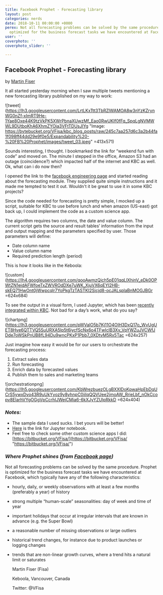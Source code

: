 ```yaml
---
title: Facebook Prophet - Forecasting library
layout: post
categories: nerds
date: 2018-10-11 00:00:00 +0000
perex: Not all forecasting problems can be solved by the same procedure. Prophet is
  optimized for the business forecast tasks we have encountered at Facebook.
user: ''
coverphoto: ''
coverphoto_slider: ''

---
```

## Facebook Prophet - Forecasting library

by [Martin Fiser](http://blog.keboola.com/author/22817)

It all started yesterday morning when I saw multiple tweets mentioning a new forecasting library published on my way to work:

![tweet](https://lh3.googleusercontent.com/LrtLKxTtt3TbRZlWAMOA8w3nYzKZrynWG0nZf-xImRT9He-1Yae8Oxe44K9tzVkPK5XWrPbnaXUwzMf_Eao0RwUKIf0fFq_SpqLgNVMWWL9DUtboKhA6XhmZYOia3VFtTDUsJlYg "Image: https://bytebucket.org/VFisa/kbc_blog_posts/raw/245c7aa257d6c3a2b44fa1f098ff44dd29e9f0e5/Expandability%20-%20FB%20Prophet/images/tweet_03.jpeg" =413x571)

Sounds interesting, I thought. I bookmarked the link for “weekend fun with code” and moved on. The minute I stepped in the office, Amazon S3 had an outage (coincidence?) which impacted half of the internet and KBC as well. Ok, what can i do now then?

I opened the link to the [facebook engineering page](https://facebookincubator.github.io/prophet/) and started reading about the forecasting module. They supplied quite simple instructions and it made me tempted to test it out. Wouldn't it be great to use it in some KBC projects?

Since the code needed for forecasting is pretty simple, I mocked up a script, suitable for KBC to use before lunch and when amazon (US-east) got back up, I could implement the code as a custom science app.

The algorithm requires two columns, the date and value column. The current script gets the source and result tables’ information from the input and output mapping and the parameters specified by user. Those parameters will define:

* Date column name
* Value column name
* Required prediction length (period)

This is how it looks like in the Keboola:

![custom](https://lh4.googleusercontent.com/qooAwmzQich5pE01qqLlXhinV_eDk0OPWtZN1eidAFWfoeTxZWVROdDXe7uWK_XjuVX6qEYI2HB-skEQ71HwOnt0jWwpcqlr7YoPkgTzTASTKI2Sicjd8-ocJALsplaBnMOGJBGr =624x684)

To see the output in a visual form, I used Jupyter, which has been [recently integrated within KBC](http://status.keboola.com/call-for-testers-rstudio-and-jupyter-sandboxes). Not bad for a day’s work, what do you say?

![chartpng](https://lh3.googleusercontent.com/pWValO5b7Kj11O4OIH3DxQ17o_WvUgUET8Hve6QTTVQ5SuURXA5lp5t6iycfScNx6o4TFwIcIB3Xv_VpYWZuJVCWfJDde7oWSkPnUB8fL94Du9wncPKxP1Pbb7_0XDtvM5Rx5Tac =624x257)

Just imagine how easy it would be for our users to orchestrate the forecasting process:

1. Extract sales data
2. Run forecasting
3. Enrich data by forecasted values
4. Publish them to sales and marketing teams

![orchestrationpng](https://lh5.googleusercontent.com/KbWrezbuezOLgBXXIDoKpwaHpEbDqUCrS5ywxDvo43R9uUkYyoz9y8yhnpC0iilqQQVUee2jmoAW_RrieLbf_nOkCcopv8ElarhVYgOGgVpCcrhIJWejCMia6-6kXJyYZUlpRkkD =624x404)

### _Notes:_

* The sample data I used sucks. I bet yours will be better!
* [Here](https://bitbucket.org/VFisa/kbc_blog_posts/src/245c7aa257d6/Expandability%20-%20FB%20Prophet/jupyter/?at=master) is the link for Jupyter notebook.
* Feel free to check some other custom science apps I did: [https://bitbucket.org/VFisa/](https://bitbucket.org/VFisa/ "https://bitbucket.org/VFisa/")

### _Where Prophet shines (from_ [_Facebook page_](https://research.fb.com/prophet-forecasting-at-scale/)_)_

Not all forecasting problems can be solved by the same procedure. Prophet is optimized for the business forecast tasks we have encountered at Facebook, which typically have any of the following characteristics:

* hourly, daily, or weekly observations with at least a few months (preferably a year) of history
* strong multiple “human-scale” seasonalities: day of week and time of year
* important holidays that occur at irregular intervals that are known in advance (e.g. the Super Bowl)
* a reasonable number of missing observations or large outliers
* historical trend changes, for instance due to product launches or logging changes
* trends that are non-linear growth curves, where a trend hits a natural limit or saturates

  Martin Fiser (Fisa)

  Keboola, Vancouver, Canada

  Twitter: @VFisa